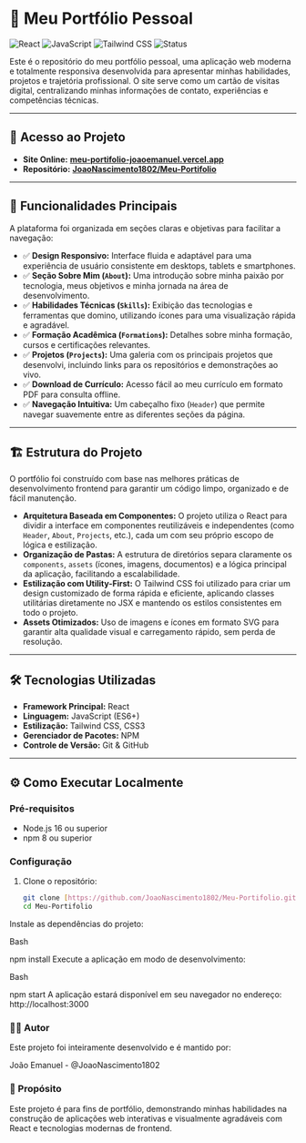 # 💼 Meu Portfólio Pessoal

![React](https://img.shields.io/badge/React-18%2B-61DAFB?style=for-the-badge&logo=react)
![JavaScript](https://img.shields.io/badge/JavaScript-ES6%2B-F7DF1E?style=for-the-badge&logo=javascript)
![Tailwind CSS](https://img.shields.io/badge/Tailwind_CSS-3.x-38B2AC?style=for-the-badge&logo=tailwind-css)
![Status](https://img.shields.io/badge/Status-Online-brightgreen?style=for-the-badge)

Este é o repositório do meu portfólio pessoal, uma aplicação web moderna e totalmente responsiva desenvolvida para apresentar minhas habilidades, projetos e trajetória profissional. O site serve como um cartão de visitas digital, centralizando minhas informações de contato, experiências e competências técnicas.

---

## 🚀 Acesso ao Projeto

- **Site Online:** **[meu-portifolio-joaoemanuel.vercel.app](https://meu-portifolio-joaoemanuel.vercel.app/)**
- **Repositório:** **[JoaoNascimento1802/Meu-Portifolio](https://github.com/JoaoNascimento1802/Meu-Portifolio)**

---

## 🎯 Funcionalidades Principais

A plataforma foi organizada em seções claras e objetivas para facilitar a navegação:

- ✅ **Design Responsivo:** Interface fluida e adaptável para uma experiência de usuário consistente em desktops, tablets e smartphones.
- ✅ **Seção Sobre Mim (`About`):** Uma introdução sobre minha paixão por tecnologia, meus objetivos e minha jornada na área de desenvolvimento.
- ✅ **Habilidades Técnicas (`Skills`):** Exibição das tecnologias e ferramentas que domino, utilizando ícones para uma visualização rápida e agradável.
- ✅ **Formação Acadêmica (`Formations`):** Detalhes sobre minha formação, cursos e certificações relevantes.
- ✅ **Projetos (`Projects`):** Uma galeria com os principais projetos que desenvolvi, incluindo links para os repositórios e demonstrações ao vivo.
- ✅ **Download de Currículo:** Acesso fácil ao meu currículo em formato PDF para consulta offline.
- ✅ **Navegação Intuitiva:** Um cabeçalho fixo (`Header`) que permite navegar suavemente entre as diferentes seções da página.

---

## 🏗️ Estrutura do Projeto

O portfólio foi construído com base nas melhores práticas de desenvolvimento frontend para garantir um código limpo, organizado e de fácil manutenção.

- **Arquitetura Baseada em Componentes:** O projeto utiliza o React para dividir a interface em componentes reutilizáveis e independentes (como `Header`, `About`, `Projects`, etc.), cada um com seu próprio escopo de lógica e estilização.
- **Organização de Pastas:** A estrutura de diretórios separa claramente os `components`, `assets` (ícones, imagens, documentos) e a lógica principal da aplicação, facilitando a escalabilidade.
- **Estilização com Utility-First:** O Tailwind CSS foi utilizado para criar um design customizado de forma rápida e eficiente, aplicando classes utilitárias diretamente no JSX e mantendo os estilos consistentes em todo o projeto.
- **Assets Otimizados:** Uso de imagens e ícones em formato SVG para garantir alta qualidade visual e carregamento rápido, sem perda de resolução.

---

## 🛠️ Tecnologias Utilizadas

- **Framework Principal:** React
- **Linguagem:** JavaScript (ES6+)
- **Estilização:** Tailwind CSS, CSS3
- **Gerenciador de Pacotes:** NPM
- **Controle de Versão:** Git & GitHub

---

## ⚙️ Como Executar Localmente

### Pré-requisitos
- Node.js 16 ou superior
- npm 8 ou superior

### Configuração
1. Clone o repositório:
   ```bash
   git clone [https://github.com/JoaoNascimento1802/Meu-Portifolio.git](https://github.com/JoaoNascimento1802/Meu-Portifolio.git)
   cd Meu-Portifolio
Instale as dependências do projeto:

Bash

npm install
Execute a aplicação em modo de desenvolvimento:

Bash

npm start
A aplicação estará disponível em seu navegador no endereço:
http://localhost:3000

### 👨‍💻 Autor
Este projeto foi inteiramente desenvolvido e é mantido por:

João Emanuel - @JoaoNascimento1802

### 📄 Propósito
Este projeto é para fins de portfólio, demonstrando minhas habilidades na construção de aplicações web interativas e visualmente agradáveis com React e tecnologias modernas de frontend.
